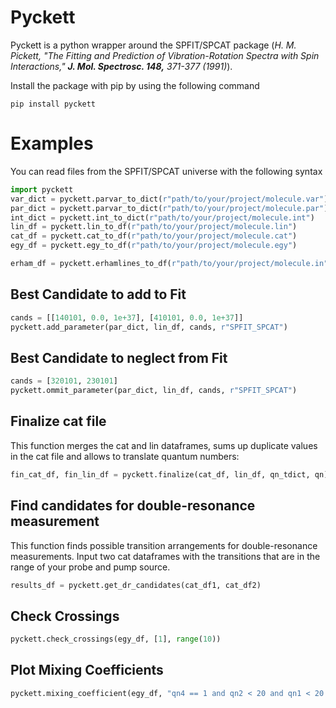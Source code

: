 # Pyckett

Pyckett is a python wrapper around the SPFIT/SPCAT package (*H. M. Pickett, "The Fitting and Prediction of Vibration-Rotation Spectra with Spin Interactions," **J. Mol. Spectrosc. 148,** 371-377 (1991)*).

Install the package with pip by using the following command

```
pip install pyckett
```

# Examples

You can read files from the SPFIT/SPCAT universe with the following syntax

```python
import pyckett
var_dict = pyckett.parvar_to_dict(r"path/to/your/project/molecule.var")
par_dict = pyckett.parvar_to_dict(r"path/to/your/project/molecule.par")
int_dict = pyckett.int_to_dict(r"path/to/your/project/molecule.int")
lin_df = pyckett.lin_to_df(r"path/to/your/project/molecule.lin")
cat_df = pyckett.cat_to_df(r"path/to/your/project/molecule.cat")
egy_df = pyckett.egy_to_df(r"path/to/your/project/molecule.egy")

erham_df = pyckett.erhamlines_to_df(r"path/to/your/project/molecule.in")
```

## Best Candidate to add to Fit

```python
cands = [[140101, 0.0, 1e+37], [410101, 0.0, 1e+37]]
pyckett.add_parameter(par_dict, lin_df, cands, r"SPFIT_SPCAT")
```

## Best Candidate to neglect from Fit

```python
cands = [320101, 230101]
pyckett.ommit_parameter(par_dict, lin_df, cands, r"SPFIT_SPCAT")
```

## Finalize cat file

This function merges the cat and lin dataframes, sums up duplicate values in the cat file and allows to translate quantum numbers:

```python
fin_cat_df, fin_lin_df = pyckett.finalize(cat_df, lin_df, qn_tdict, qn)
```

## Find candidates for double-resonance measurement

This function finds possible transition arrangements for double-resonance measurements.
Input two cat dataframes with the transitions that are in the range of your probe and pump source.

```python
results_df = pyckett.get_dr_candidates(cat_df1, cat_df2)
```

## Check Crossings

```python
pyckett.check_crossings(egy_df, [1], range(10))
```

## Plot Mixing Coefficients

```python
pyckett.mixing_coefficient(egy_df, "qn4 == 1 and qn2 < 20 and qn1 < 20 and qn1==qn2+qn3")
```
